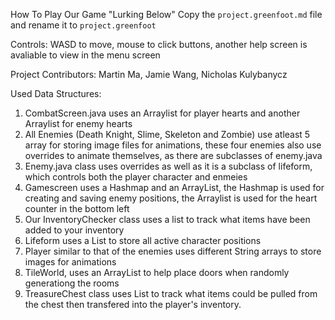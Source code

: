 How To Play Our Game "Lurking Below"
Copy the `project.greenfoot.md` file and rename it to `project.greenfoot`

Controls: WASD to move, mouse to click buttons, another help screen is avaliable to view in the menu screen

Project Contributors: Martin Ma, Jamie Wang, Nicholas Kulybanycz



Used Data Structures:

1. CombatScreen.java uses an Arraylist for player hearts and another Arraylist for enemy hearts
2. All Enemies (Death Knight, Slime, Skeleton and Zombie) use atleast 5 array for storing image files for animations, these four enemies also use overrides to animate themselves, as there are subclasses of enemy.java
3. Enemy.java class uses overrides as well as it is a subclass of lifeform, which controls both the player character and enmeies
4. Gamescreen uses a Hashmap and an ArrayList, the Hashmap is used for creating and saving enemy positions, the Arraylist is used for the heart counter in the bottom left
5. Our InventoryChecker class uses a list to track what items have been added to your inventory
6. Lifeform uses a List to store all active character positions
7. Player similar to that of the enemies uses different String arrays to store images for animations
8. TileWorld, uses an ArrayList to help place doors when randomly generationg the rooms
9. TreasureChest class uses List to track what items could be pulled from the chest then transfered into the player's inventory. 
